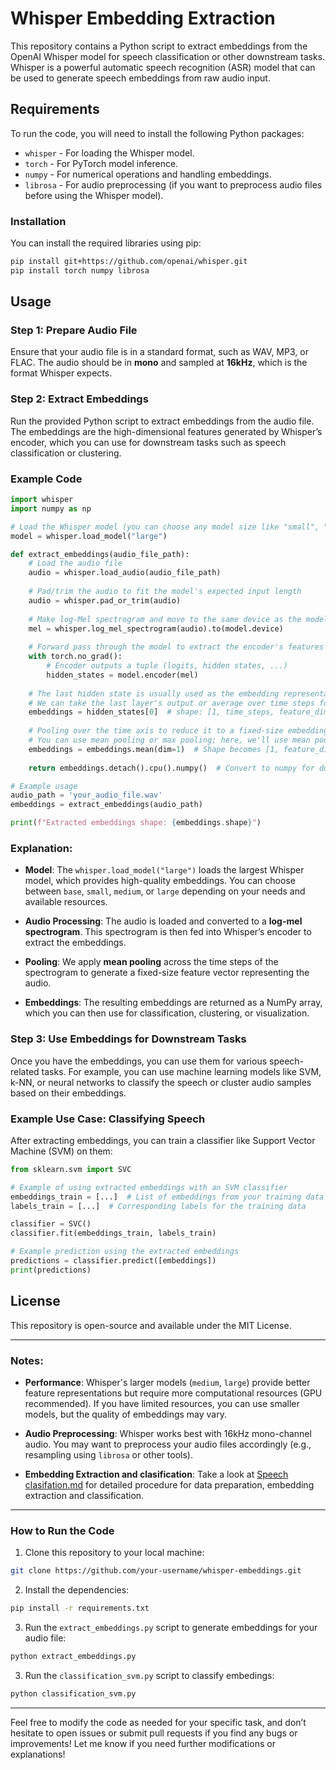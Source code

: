 # Whisper Embedding Extraction

This repository contains a Python script to extract embeddings from the OpenAI Whisper model for speech classification or other downstream tasks. Whisper is a powerful automatic speech recognition (ASR) model that can be used to generate speech embeddings from raw audio input.

## Requirements

To run the code, you will need to install the following Python packages:

- `whisper` - For loading the Whisper model.
- `torch` - For PyTorch model inference.
- `numpy` - For numerical operations and handling embeddings.
- `librosa` - For audio preprocessing (if you want to preprocess audio files before using the Whisper model).

### Installation

You can install the required libraries using pip:

```bash
pip install git+https://github.com/openai/whisper.git
pip install torch numpy librosa
```

## Usage

### Step 1: Prepare Audio File

Ensure that your audio file is in a standard format, such as WAV, MP3, or FLAC. The audio should be in **mono** and sampled at **16kHz**, which is the format Whisper expects.

### Step 2: Extract Embeddings

Run the provided Python script to extract embeddings from the audio file. The embeddings are the high-dimensional features generated by Whisper’s encoder, which you can use for downstream tasks such as speech classification or clustering.

### Example Code

```python
import whisper
import numpy as np

# Load the Whisper model (you can choose any model size like "small", "medium", "large")
model = whisper.load_model("large")

def extract_embeddings(audio_file_path):
    # Load the audio file
    audio = whisper.load_audio(audio_file_path)
    
    # Pad/trim the audio to fit the model's expected input length
    audio = whisper.pad_or_trim(audio)
    
    # Make log-Mel spectrogram and move to the same device as the model
    mel = whisper.log_mel_spectrogram(audio).to(model.device)
    
    # Forward pass through the model to extract the encoder's features (embeddings)
    with torch.no_grad():
        # Encoder outputs a tuple (logits, hidden states, ...)
        hidden_states = model.encoder(mel)
        
    # The last hidden state is usually used as the embedding representation
    # We can take the last layer's output or average over time steps for pooling
    embeddings = hidden_states[0]  # shape: [1, time_steps, feature_dim]
    
    # Pooling over the time axis to reduce it to a fixed-size embedding
    # You can use mean pooling or max pooling; here, we'll use mean pooling
    embeddings = embeddings.mean(dim=1)  # Shape becomes [1, feature_dim]
    
    return embeddings.detach().cpu().numpy()  # Convert to numpy for downstream use

# Example usage
audio_path = 'your_audio_file.wav'
embeddings = extract_embeddings(audio_path)

print(f"Extracted embeddings shape: {embeddings.shape}")
```

### Explanation:

- **Model**: The `whisper.load_model("large")` loads the largest Whisper model, which provides high-quality embeddings. You can choose between `base`, `small`, `medium`, or `large` depending on your needs and available resources.
  
- **Audio Processing**: The audio is loaded and converted to a **log-mel spectrogram**. This spectrogram is then fed into Whisper’s encoder to extract the embeddings.

- **Pooling**: We apply **mean pooling** across the time steps of the spectrogram to generate a fixed-size feature vector representing the audio.

- **Embeddings**: The resulting embeddings are returned as a NumPy array, which you can then use for classification, clustering, or visualization.

### Step 3: Use Embeddings for Downstream Tasks

Once you have the embeddings, you can use them for various speech-related tasks. For example, you can use machine learning models like SVM, k-NN, or neural networks to classify the speech or cluster audio samples based on their embeddings.

### Example Use Case: Classifying Speech

After extracting embeddings, you can train a classifier like Support Vector Machine (SVM) on them:

```python
from sklearn.svm import SVC

# Example of using extracted embeddings with an SVM classifier
embeddings_train = [...]  # List of embeddings from your training data
labels_train = [...]  # Corresponding labels for the training data

classifier = SVC()
classifier.fit(embeddings_train, labels_train)

# Example prediction using the extracted embeddings
predictions = classifier.predict([embeddings])
print(predictions)
```

## License

This repository is open-source and available under the MIT License.

---

### Notes:

- **Performance**: Whisper's larger models (`medium`, `large`) provide better feature representations but require more computational resources (GPU recommended). If you have limited resources, you can use smaller models, but the quality of embeddings may vary.
  
- **Audio Preprocessing**: Whisper works best with 16kHz mono-channel audio. You may want to preprocess your audio files accordingly (e.g., resampling using `librosa` or other tools).
  
- **Embedding Extraction and clasification**: Take a look at [Speech clasifation.md](https://github.com/sugarcane-mk/whisper/blob/main/Speech_calssification.md) for detailed procedure for data preparation, embedding extraction and classification.

---

### How to Run the Code

1. Clone this repository to your local machine:

```bash
git clone https://github.com/your-username/whisper-embeddings.git
```

2. Install the dependencies:

```bash
pip install -r requirements.txt
```

3. Run the `extract_embeddings.py` script to generate embeddings for your audio file:

```bash
python extract_embeddings.py
```
3. Run the `classification_svm.py` script to classify embedings:

```bash
python classification_svm.py
```
---
Feel free to modify the code as needed for your specific task, and don’t hesitate to open issues or submit pull requests if you find any bugs or improvements!
Let me know if you need further modifications or explanations!
